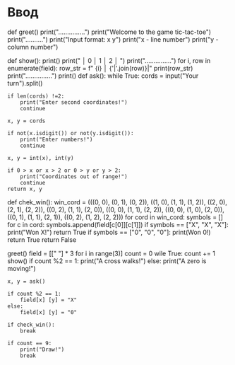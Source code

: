 # Ввод
def greet()
    print("...............")
    print("Welcome to the game tic-tac-toe")
    print("..........")
    print("Input format: х y")
    print("x - line number")
    print("y - column number")

def show():
    print()
    print(" │ 0 │ 1 │ 2 │ ")
    print("...............")
    for i, row in enumerate(field):
        row_str = f" {i} │ {'|'.join(row)}|"
        print(row_str)
        print("...............")
        print()
def ask():
    while True:
    cords = input("Your turn").split()

    if len(cords) !=2:
        print("Enter second coordinates!")
        continue

    x, y = cords

    if not(x.isdigit()) or not(y.isdigit()):
        print("Enter numbers!")
        continue

    x, y = int(x), int(y)

    if 0 > x or x > 2 or 0 > y or y > 2:
        print("Coordinates out of range!")
        continue
    return x, y
def chek_win():
    win_cord = (((0, 0), (0, 1), (0, 2)), ((1, 0), (1, 1), (1, 2)), ((2, 0), (2, 1), (2, 2)),
                ((0, 2), (1, 1), (2, 0)), ((0, 0), (1, 1), (2, 2)), ((0, 0), (1, 0), (2, 0)),
                ((0, 1), (1, 1), (2, 1)), ((0, 2), (1, 2), (2, 2)))
    for cord in win_cord:
        symbols = []
        for c in cord:
            symbols.append(field[c[0]][c[1]])
        if symbols == ["X", "X", "X"]:
            print("Won X!")
            return True
        if symbols == ["0", "0", "0"]:
            print(Won 0!)
            return True
    return False

greet()
field = [[" "] * 3 for i in range(3)]
count = 0
wile True:
    count += 1
    show()
    if count %2 == 1:
        print("A cross walks!")
    else:
        print("A zero is moving!")

    x, y = ask()

    if count %2 == 1:
        field[x] [y] = "X"
    else:
        field[x] [y] = "0" 

    if check_win():
        break

    if count == 9:
        print("Draw!")
        break
    
    
        
        


    
